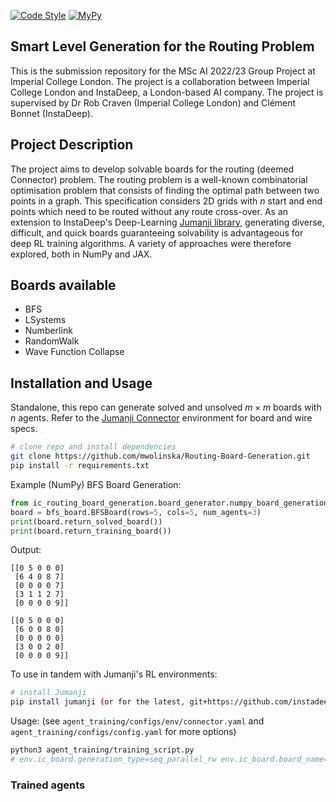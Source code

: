 <!-- [![Python Versions](https://img.shields.io/pypi/pyversions/jumanji.svg?style=flat-square)](https://www.python.org/doc/versions/) -->
<!-- [![PyPI Version](https://badge.fury.io/py/jumanji.svg)](https://badge.fury.io/py/jumanji) -->
<!-- [![Tests](https://github.com/instadeepai/jumanji/actions/workflows/tests_linters.yml/badge.svg)](https://github.com/instadeepai/jumanji/actions/workflows/tests_linters.yml) -->
[![Code Style](https://img.shields.io/badge/code%20style-black-000000.svg)](https://github.com/psf/black)
[![MyPy](http://www.mypy-lang.org/static/mypy_badge.svg)](http://mypy-lang.org/)

## Smart Level Generation for the Routing Problem

This is the submission repository for the MSc AI 2022/23 Group Project at Imperial College London. The project is a collaboration between Imperial College London and InstaDeep, a London-based AI company. The project is supervised by Dr Rob Craven (Imperial College London) and Clément Bonnet (InstaDeep).

## Project Description

The project aims to develop solvable boards for the routing (deemed Connector) problem. The routing problem is a well-known combinatorial optimisation problem that consists of finding the optimal path between two points in a graph. This specification considers 2D grids with $n$ start and end points which need to be routed without any route cross-over. As an extension to InstaDeep's Deep-Learning [Jumanji library](https://github.com/instadeepai/jumanji), generating diverse, difficult, and quick boards guaranteeing solvability is advantageous for deep RL training algorithms. A variety of approaches were therefore explored, both in NumPy and JAX.

## Boards available

- BFS
- LSystems
- Numberlink
- RandomWalk
- Wave Function Collapse

## Installation and Usage

Standalone, this repo can generate solved and unsolved $m \times m$ boards with $n$ agents. Refer to the [Jumanji Connector](https://instadeepai.github.io/jumanji/environments/connector/) environment for board and wire specs.


```bash
# clone repo and install dependencies
git clone https://github.com/mwolinska/Routing-Board-Generation.git
pip install -r requirements.txt
```

Example (NumPy) BFS Board Generation:
```python
from ic_routing_board_generation.board_generator.numpy_board_generation import bfs_board
board = bfs_board.BFSBoard(rows=5, cols=5, num_agents=3)
print(board.return_solved_board())
print(board.return_training_board())
```

Output:
```
[[0 5 0 0 0]
 [6 4 0 8 7]
 [0 0 0 0 7]
 [3 1 1 2 7]
 [0 0 0 0 9]]

[[0 5 0 0 0]
 [6 0 0 8 0]
 [0 0 0 0 0]
 [3 0 0 2 0]
 [0 0 0 0 9]]
```

To use in tandem with Jumanji's RL environments:

```bash
# install Jumanji
pip install jumanji (or for the latest, git+https://github.com/instadeepai/jumanji.git)
```

Usage: (see `agent_training/configs/env/connector.yaml` and `agent_training/configs/config.yaml` for more options)

```bash
python3 agent_training/training_script.py
# env.ic_board.generation_type=seq_parallel_rw env.ic_board.board_name=none can be appended as arguments for different board generation types
```

### Trained agents

